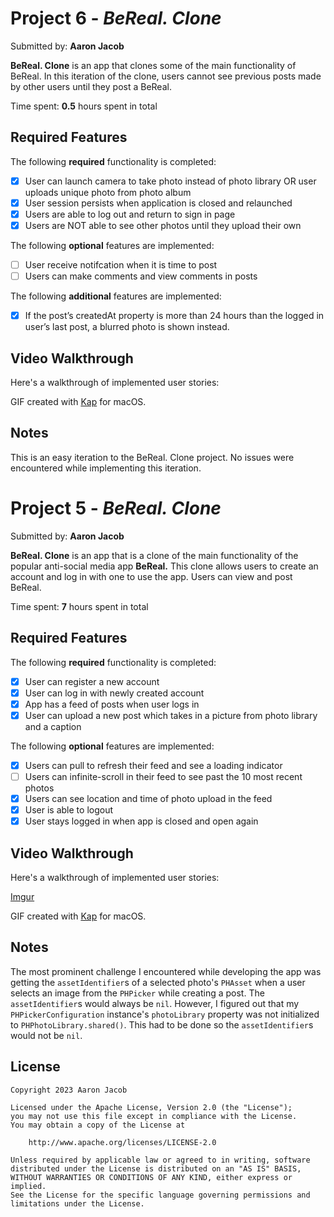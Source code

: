 # Project 6 - *BeReal. Clone*

Submitted by: **Aaron Jacob**

**BeReal. Clone** is an app that clones some of the main functionality of BeReal. In this iteration of the clone, users cannot see previous posts made by other users until they post a BeReal.

Time spent: **0.5** hours spent in total

## Required Features

The following **required** functionality is completed:

- [x] User can launch camera to take photo instead of photo library OR user uploads unique photo from photo album
- [x] User session persists when application is closed and relaunched
- [x] Users are able to log out and return to sign in page
- [x] Users are NOT able to see other photos until they upload their own	
 
The following **optional** features are implemented:

- [ ] User receive notifcation when it is time to post
- [ ] Users can make comments and view comments in posts	

The following **additional** features are implemented:

- [x] If the post’s createdAt property is more than 24 hours than the logged in user’s last post, a blurred photo is shown instead.

## Video Walkthrough

Here's a walkthrough of implemented user stories:



GIF created with [Kap](https://getkap.co/) for macOS.

## Notes

This is an easy iteration to the BeReal. Clone project. No issues were encountered while implementing this iteration.

# Project 5 - *BeReal. Clone*

Submitted by: **Aaron Jacob**

**BeReal. Clone** is an app that is a clone of the main functionality of the popular anti-social media app **BeReal.** This clone allows users to create an account and log in with one to 
use the app. Users can view and post BeReal.

Time spent: **7** hours spent in total

## Required Features

The following **required** functionality is completed:

- [x] User can register a new account
- [x] User can log in with newly created account
- [x] App has a feed of posts when user logs in
- [x] User can upload a new post which takes in a picture from photo library and a caption	
 
The following **optional** features are implemented:

- [x] Users can pull to refresh their feed and see a loading indicator
- [ ] Users can infinite-scroll in their feed to see past the 10 most recent photos
- [x] Users can see location and time of photo upload in the feed	
- [x] User is able to logout
- [x] User stays logged in when app is closed and open again	

## Video Walkthrough

Here's a walkthrough of implemented user stories:

[Imgur](https://imgur.com/Yn9rxqw)

GIF created with [Kap](https://getkap.co/) for macOS.

## Notes

The most prominent challenge I encountered while developing the app was getting the `assetIdentifier`s of a selected photo's `PHAsset` when a user selects an image from the `PHPicker` while creating a post.
The `assetIdentifier`s would always be `nil`.
However, I figured out that my `PHPickerConfiguration` instance's `photoLibrary` property was not initialized to `PHPhotoLibrary.shared()`. This had to be done so the `assetIdentifier`s would not be `nil`.

## License

    Copyright 2023 Aaron Jacob

    Licensed under the Apache License, Version 2.0 (the "License");
    you may not use this file except in compliance with the License.
    You may obtain a copy of the License at

        http://www.apache.org/licenses/LICENSE-2.0

    Unless required by applicable law or agreed to in writing, software
    distributed under the License is distributed on an "AS IS" BASIS,
    WITHOUT WARRANTIES OR CONDITIONS OF ANY KIND, either express or implied.
    See the License for the specific language governing permissions and
    limitations under the License.
